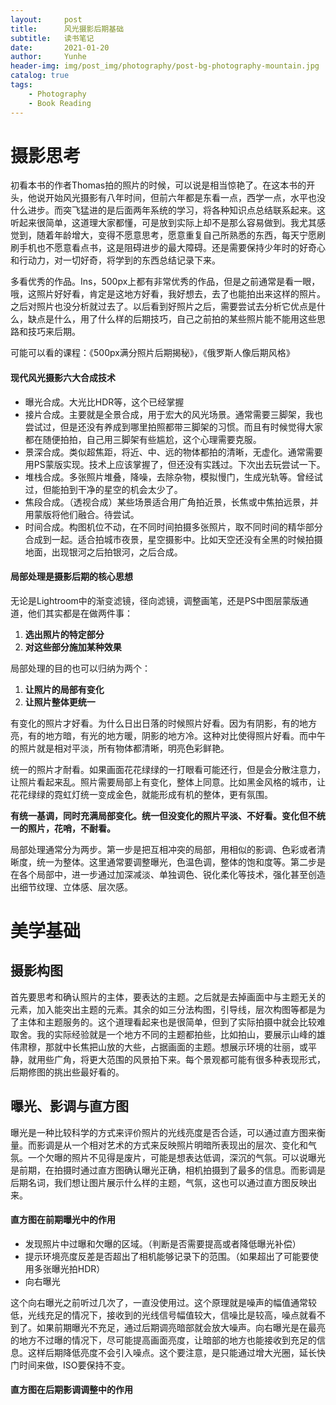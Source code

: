 ```yaml
---
layout:     post
title:      风光摄影后期基础
subtitle:   读书笔记
date:       2021-01-20
author:     Yunhe
header-img: img/post_img/photography/post-bg-photography-mountain.jpg
catalog: true
tags:
    - Photography
    - Book Reading
---
```


# 摄影思考

初看本书的作者Thomas拍的照片的时候，可以说是相当惊艳了。在这本书的开头，他说开始风光摄影有八年时间，但前六年都是东看一点，西学一点，水平也没什么进步。而突飞猛进的是后面两年系统的学习，将各种知识点总结联系起来。这听起来很简单，这道理大家都懂，可是放到实际上却不是那么容易做到。我尤其感觉到，随着年龄增大，变得不愿意思考，愿意重复自己所熟悉的东西，每天宁愿刷刷手机也不愿意看点书，这是阻碍进步的最大障碍。还是需要保持少年时的好奇心和行动力，对一切好奇，将学到的东西总结记录下来。

多看优秀的作品。Ins，500px上都有非常优秀的作品，但是之前通常是看一眼，哦，这照片好好看，肯定是这地方好看，我好想去，去了也能拍出来这样的照片。之后对照片也没分析就过去了。以后看到好照片之后，需要尝试去分析它优点是什么，缺点是什么，用了什么样的后期技巧，自己之前拍的某些照片能不能用这些思路和技巧来后期。

可能可以看的课程：《500px满分照片后期揭秘》，《俄罗斯人像后期风格》

#### 现代风光摄影六大合成技术

- 曝光合成。大光比HDR等，这个已经掌握
- 接片合成。主要就是全景合成，用于宏大的风光场景。通常需要三脚架，我也尝试过，但是还没有养成到哪里拍照都带三脚架的习惯。而且有时候觉得大家都在随便拍拍，自己用三脚架有些尴尬，这个心理需要克服。
- 景深合成。类似超焦距，将近、中、远的物体都拍的清晰，无虚化。通常需要用PS蒙版实现。技术上应该掌握了，但还没有实践过。下次出去玩尝试一下。
- 堆栈合成。多张照片堆叠，降噪，去除杂物，模拟慢门，生成光轨等。曾经试过，但能拍到干净的星空的机会太少了。
- 焦段合成。（透视合成）某些场景适合用广角拍近景，长焦或中焦拍远景，并用蒙版将他们融合。待尝试。
- 时间合成。构图机位不动，在不同时间拍摄多张照片，取不同时间的精华部分合成到一起。适合拍城市夜景，星空摄影中。比如天空还没有全黑的时候拍摄地面，出现银河之后拍银河，之后合成。

#### 局部处理是摄影后期的核心思想

无论是Lightroom中的渐变滤镜，径向滤镜，调整画笔，还是PS中图层蒙版通道，他们其实都是在做两件事：
1. **选出照片的特定部分**
2. **对这些部分施加某种效果**

局部处理的目的也可以归纳为两个：
1. **让照片的局部有变化**
2. **让照片整体更统一**

有变化的照片才好看。为什么日出日落的时候照片好看。因为有阴影，有的地方亮，有的地方暗，有光的地方暖，阴影的地方冷。这种对比使得照片好看。而中午的照片就是相对平淡，所有物体都清晰，明亮色彩鲜艳。

统一的照片才耐看。如果画面花花绿绿的一打眼看可能还行，但是会分散注意力，让照片看起来乱。照片需要局部上有变化，整体上同意。比如黑金风格的城市，让花花绿绿的霓虹灯统一变成金色，就能形成有机的整体，更有氛围。

**有统一基调，同时充满局部变化。统一但没变化的照片平淡、不好看。变化但不统一的照片，花哨，不耐看。**

局部处理通常分为两步。第一步是把互相冲突的局部，用相似的影调、色彩或者清晰度，统一为整体。这里通常要调整曝光，色温色调，整体的饱和度等。第二步是在各个局部中，进一步通过加深减淡、单独调色、锐化柔化等技术，强化甚至创造出细节纹理、立体感、层次感。

# 美学基础

## 摄影构图

首先要思考和确认照片的主体，要表达的主题。之后就是去掉画面中与主题无关的元素，加入能突出主题的元素。其余的如三分法构图，引导线，层次构图等都是为了主体和主题服务的。这个道理看起来也是很简单，但到了实际拍摄中就会比较难取舍。我的实际经验就是一个地方不同的主题都拍些，比如拍山，要展示山峰的雄伟肃穆，那就中长焦把山放的大些，占据画面的主题。想展示环境的壮丽，或平静，就用些广角，将更大范围的风景拍下来。每个景观都可能有很多种表现形式，后期修图的挑出些最好看的。

## 曝光、影调与直方图

曝光是一种比较科学的方式来评价照片的光线亮度是否合适，可以通过直方图来衡量。而影调是从一个相对艺术的方式来反映照片明暗所表现出的层次、变化和气氛。一个欠曝的照片不见得是废片，可能是想表达低调，深沉的气氛。可以说曝光是前期，在拍摄时通过直方图确认曝光正确，相机拍摄到了最多的信息。而影调是后期名词，我们想让图片展示什么样的主题，气氛，这也可以通过直方图反映出来。

#### 直方图在前期曝光中的作用
- 发现照片中过曝和欠曝的区域。（判断是否需要提高或者降低曝光补偿）
- 提示环境亮度反差是否超出了相机能够记录下的范围。（如果超出了可能要使用多张曝光拍HDR）
- 向右曝光

这个向右曝光之前听过几次了，一直没使用过。这个原理就是噪声的幅值通常较低，光线充足的情况下，接收到的光线信号幅值较大，信噪比是较高，噪点就看不到了。如果前期曝光不充足，通过后期调亮暗部就会放大噪声。向右曝光是在最亮的地方不过曝的情况下，尽可能提高画面亮度，让暗部的地方也能接收到充足的信息。这样后期降低亮度不会引入噪点。这个要注意，是只能通过增大光圈，延长快门时间来做，ISO要保持不变。

#### 直方图在后期影调调整中的作用


